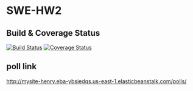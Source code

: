 # SWE-HW2
## Build & Coverage Status

[![Build Status](https://app.travis-ci.com/07653/SWE-HW2.svg?token=v43vesJbM6yyKKbT8Dxe&branch=main)](https://app.travis-ci.com/07653/SWE-HW2)
[![Coverage Status](https://coveralls.io/repos/github/07653/SWE-HW2/badge.svg?branch=main)](https://coveralls.io/github/07653/SWE-HW2?branch=main)

## poll link
http://mysite-henry.eba-ybsiedqs.us-east-1.elasticbeanstalk.com/polls/